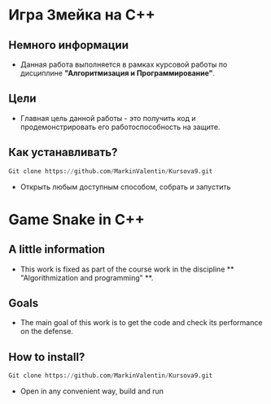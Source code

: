 # Игра Змейка на C++
## Немного информации
+ Данная работа выполняется в рамках курсовой работы по дисциплине **"Алгоритмизация и Программирование"**.

## Цели
+ Главная цель данной работы - это получить код и продемонстрировать его работоспособность на защите.

## Как устанавливать?

```python
Git clone https://github.com/MarkinValentin/Kursova9.git 
```
+ Открыть любым доступным способом, собрать и запустить

# Game Snake in C++
## A little information
+ This work is fixed as part of the course work in the discipline ** "Algorithmization and programming" **.

## Goals
+ The main goal of this work is to get the code and check its performance on the defense.

## How to install?
```python
Git clone https://github.com/MarkinValentin/Kursova9.git
```
+ Open in any convenient way, build and run
